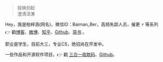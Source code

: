 > 投袂剑起  
> 澄清泾渭

Hey，我是柏梓涵(网名)，微信ID：Baiman_Ber，高频失踪人员，催更 ⚡ 等系列 👉 戳[博客](https://baizihan.top)、[微博](weibo.com/smartBBer)、[知乎](https://www.zhihu.com/people/da-lang-bei/pins/posts)、[Github](http://github.com/smartBBer)、[简书](https://jianshu.com/u/a20ad796d7a3) 。

职业是学生，目前大三，专业CS，绝招尚在开发中。

一些作品和开源软件项目，👉 戳 [三合一收款码](/pay)、[Github](http://github.com/smartBBer)。 


 